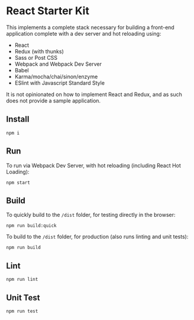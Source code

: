 # React Starter Kit
This implements a complete stack necessary for building a front-end application complete with a dev server and hot reloading using:
* React
* Redux (with thunks)
* Sass or Post CSS
* Webpack and Webpack Dev Server
* Babel
* Karma/mocha/chai/sinon/enzyme
* ESlint with Javascript Standard Style

It is not opinionated on how to implement React and Redux, and as such does not provide a sample application.

## Install
```
npm i
```
## Run
To run via Webpack Dev Server, with hot reloading (including React Hot Loading):
```
npm start
```

## Build
To quickly build to the `/dist` folder, for testing directly in the browser:
```
npm run build:quick
```

To build to the `/dist` folder, for production (also runs linting and unit tests):
```
npm run build
```

## Lint
```
npm run lint
```

## Unit Test
```
npm run test
```
